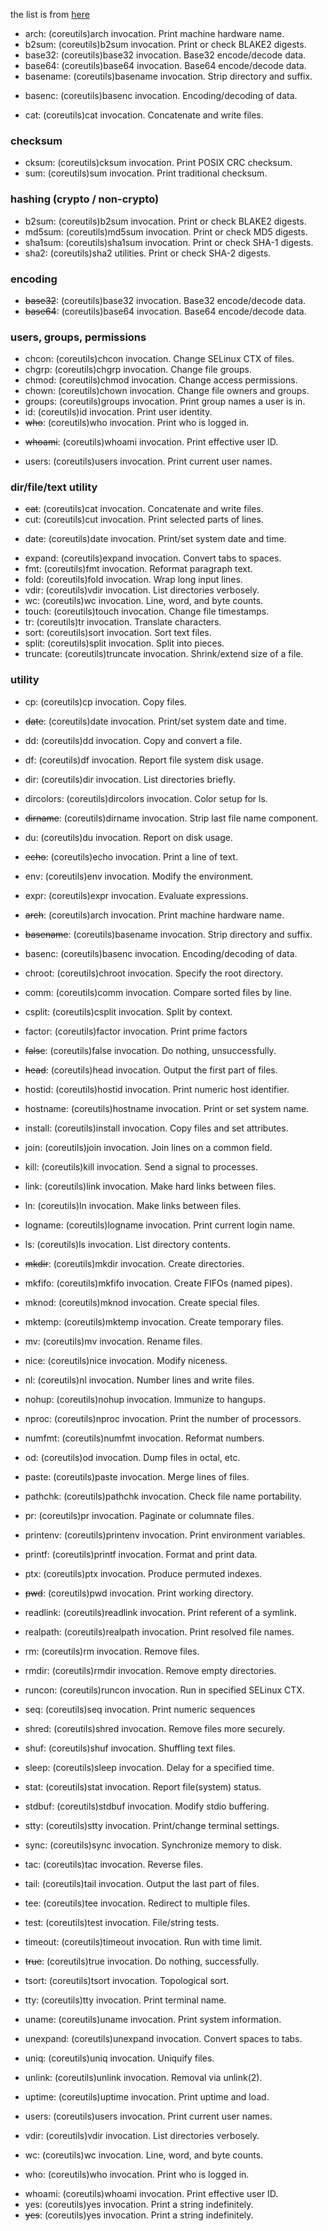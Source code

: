 the list is from [here](https://github.com/coreutils/coreutils/blob/master/doc/coreutils.texi)

- arch: (coreutils)arch invocation.             Print machine hardware name.
- b2sum: (coreutils)b2sum invocation.           Print or check BLAKE2 digests.
- base32: (coreutils)base32 invocation.         Base32 encode/decode data.
- base64: (coreutils)base64 invocation.         Base64 encode/decode data.
- basename: (coreutils)basename invocation.     Strip directory and suffix.
* basenc: (coreutils)basenc invocation.         Encoding/decoding of data.
- cat: (coreutils)cat invocation.               Concatenate and write files.
### checksum
* cksum: (coreutils)cksum invocation.           Print POSIX CRC checksum.
* sum: (coreutils)sum invocation.               Print traditional checksum.

### hashing (crypto / non-crypto)
* b2sum: (coreutils)b2sum invocation.           Print or check BLAKE2 digests.
* md5sum: (coreutils)md5sum invocation.         Print or check MD5 digests.
* sha1sum: (coreutils)sha1sum invocation.       Print or check SHA-1 digests.
* sha2: (coreutils)sha2 utilities.              Print or check SHA-2 digests.

### encoding
* ~~base32~~: (coreutils)base32 invocation.         Base32 encode/decode data.
* ~~base64~~: (coreutils)base64 invocation.         Base64 encode/decode data.

### users, groups, permissions
* chcon: (coreutils)chcon invocation.           Change SELinux CTX of files.
* chgrp: (coreutils)chgrp invocation.           Change file groups.
* chmod: (coreutils)chmod invocation.           Change access permissions.
* chown: (coreutils)chown invocation.           Change file owners and groups.
* groups: (coreutils)groups invocation.         Print group names a user is in.
* id: (coreutils)id invocation.                 Print user identity.
* ~~who~~: (coreutils)who invocation.               Print who is logged in.
- ~~whoami~~: (coreutils)whoami invocation.         Print effective user ID.
* users: (coreutils)users invocation.           Print current user names.


### dir/file/text utility
* ~~cat~~: (coreutils)cat invocation.               Concatenate and write files.
* cut: (coreutils)cut invocation.               Print selected parts of lines.
- date: (coreutils)date invocation.             Print/set system date and time.
* expand: (coreutils)expand invocation.         Convert tabs to spaces.
* fmt: (coreutils)fmt invocation.               Reformat paragraph text.
* fold: (coreutils)fold invocation.             Wrap long input lines.
* vdir: (coreutils)vdir invocation.             List directories verbosely.
* wc: (coreutils)wc invocation.                 Line, word, and byte counts.
* touch: (coreutils)touch invocation.           Change file timestamps.
* tr: (coreutils)tr invocation.                 Translate characters.
* sort: (coreutils)sort invocation.             Sort text files.
* split: (coreutils)split invocation.           Split into pieces.
* truncate: (coreutils)truncate invocation.     Shrink/extend size of a file.

### utility
* cp: (coreutils)cp invocation.                 Copy files.
* ~~date~~: (coreutils)date invocation.             Print/set system date and time.
* dd: (coreutils)dd invocation.                 Copy and convert a file.
* df: (coreutils)df invocation.                 Report file system disk usage.
* dir: (coreutils)dir invocation.               List directories briefly.
* dircolors: (coreutils)dircolors invocation.   Color setup for ls.
* ~~dirname~~: (coreutils)dirname invocation.       Strip last file name component.
* du: (coreutils)du invocation.                 Report on disk usage.
* ~~echo~~: (coreutils)echo invocation.             Print a line of text.
* env: (coreutils)env invocation.               Modify the environment.
* expr: (coreutils)expr invocation.             Evaluate expressions.

* ~~arch~~: (coreutils)arch invocation.             Print machine hardware name.
* ~~basename~~: (coreutils)basename invocation.     Strip directory and suffix.
* basenc: (coreutils)basenc invocation.         Encoding/decoding of data.
* chroot: (coreutils)chroot invocation.         Specify the root directory.
* comm: (coreutils)comm invocation.             Compare sorted files by line.
* csplit: (coreutils)csplit invocation.         Split by context.
* factor: (coreutils)factor invocation.         Print prime factors
* ~~false~~: (coreutils)false invocation.           Do nothing, unsuccessfully.
* ~~head~~: (coreutils)head invocation.             Output the first part of files.
* hostid: (coreutils)hostid invocation.         Print numeric host identifier.
* hostname: (coreutils)hostname invocation.     Print or set system name.
* install: (coreutils)install invocation.       Copy files and set attributes.
* join: (coreutils)join invocation.             Join lines on a common field.
* kill: (coreutils)kill invocation.             Send a signal to processes.
* link: (coreutils)link invocation.             Make hard links between files.
* ln: (coreutils)ln invocation.                 Make links between files.
* logname: (coreutils)logname invocation.       Print current login name.
* ls: (coreutils)ls invocation.                 List directory contents.
* ~~mkdir~~: (coreutils)mkdir invocation.           Create directories.
* mkfifo: (coreutils)mkfifo invocation.         Create FIFOs (named pipes).
* mknod: (coreutils)mknod invocation.           Create special files.
* mktemp: (coreutils)mktemp invocation.         Create temporary files.
* mv: (coreutils)mv invocation.                 Rename files.
* nice: (coreutils)nice invocation.             Modify niceness.
* nl: (coreutils)nl invocation.                 Number lines and write files.
* nohup: (coreutils)nohup invocation.           Immunize to hangups.
* nproc: (coreutils)nproc invocation.           Print the number of processors.
* numfmt: (coreutils)numfmt invocation.         Reformat numbers.
* od: (coreutils)od invocation.                 Dump files in octal, etc.
* paste: (coreutils)paste invocation.           Merge lines of files.
* pathchk: (coreutils)pathchk invocation.       Check file name portability.
* pr: (coreutils)pr invocation.                 Paginate or columnate files.
* printenv: (coreutils)printenv invocation.     Print environment variables.
* printf: (coreutils)printf invocation.         Format and print data.
* ptx: (coreutils)ptx invocation.               Produce permuted indexes.
* ~~pwd~~: (coreutils)pwd invocation.               Print working directory.
* readlink: (coreutils)readlink invocation.     Print referent of a symlink.
* realpath: (coreutils)realpath invocation.     Print resolved file names.
* rm: (coreutils)rm invocation.                 Remove files.
* rmdir: (coreutils)rmdir invocation.           Remove empty directories.
* runcon: (coreutils)runcon invocation.         Run in specified SELinux CTX.
* seq: (coreutils)seq invocation.               Print numeric sequences
* shred: (coreutils)shred invocation.           Remove files more securely.
* shuf: (coreutils)shuf invocation.             Shuffling text files.
* sleep: (coreutils)sleep invocation.           Delay for a specified time.
* stat: (coreutils)stat invocation.             Report file(system) status.
* stdbuf: (coreutils)stdbuf invocation.         Modify stdio buffering.
* stty: (coreutils)stty invocation.             Print/change terminal settings.
* sync: (coreutils)sync invocation.             Synchronize memory to disk.
* tac: (coreutils)tac invocation.               Reverse files.
* tail: (coreutils)tail invocation.             Output the last part of files.
* tee: (coreutils)tee invocation.               Redirect to multiple files.
* test: (coreutils)test invocation.             File/string tests.
* timeout: (coreutils)timeout invocation.       Run with time limit.
* ~~true~~: (coreutils)true invocation.             Do nothing, successfully.
* tsort: (coreutils)tsort invocation.           Topological sort.
* tty: (coreutils)tty invocation.               Print terminal name.
* uname: (coreutils)uname invocation.           Print system information.
* unexpand: (coreutils)unexpand invocation.     Convert spaces to tabs.
* uniq: (coreutils)uniq invocation.             Uniquify files.
* unlink: (coreutils)unlink invocation.         Removal via unlink(2).
* uptime: (coreutils)uptime invocation.         Print uptime and load.
* users: (coreutils)users invocation.           Print current user names.
* vdir: (coreutils)vdir invocation.             List directories verbosely.
* wc: (coreutils)wc invocation.                 Line, word, and byte counts.
* who: (coreutils)who invocation.               Print who is logged in.
- whoami: (coreutils)whoami invocation.         Print effective user ID.
- yes: (coreutils)yes invocation.               Print a string indefinitely.
- ~~yes~~: (coreutils)yes invocation.               Print a string indefinitely.
